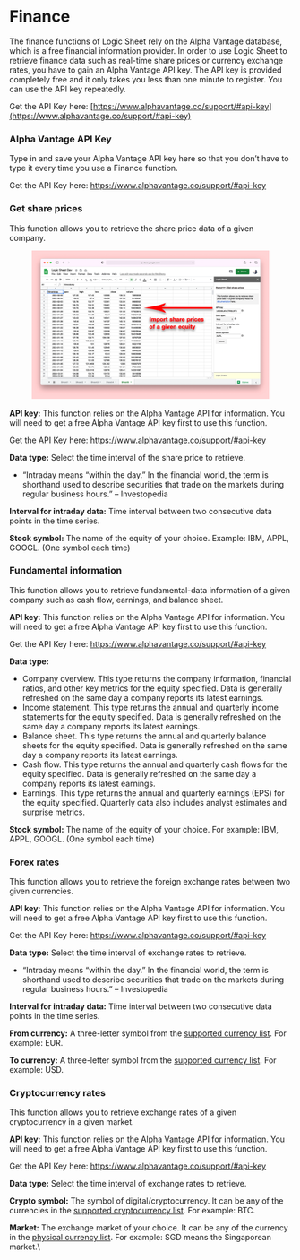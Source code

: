 # Finance

The finance functions of Logic Sheet rely on the Alpha Vantage database, which is a free financial information provider. In order to use Logic Sheet to retrieve finance data such as real-time share prices or currency exchange rates, you have to gain an Alpha Vantage API key. The API key is provided completely free and it only takes you less than one minute to register. You can use the API key repeatedly.

Get the API Key here: [https://www.alphavantage.co/support/#api-key](https://www.alphavantage.co/support/#api-key)

### Alpha Vantage API Key

Type in and save your Alpha Vantage API key here so that you don’t have to type it every time you use a Finance function.

Get the API Key here: https://www.alphavantage.co/support/#api-key

### Get share prices

This function allows you to retrieve the share price data of a given company.

<figure><img src="../.gitbook/assets/image (10).png" alt=""><figcaption></figcaption></figure>

**API key:** This function relies on the Alpha Vantage API for information. You will need to get a free Alpha Vantage API key first to use this function.

Get the API Key here: https://www.alphavantage.co/support/#api-key

**Data type:** Select the time interval of the share price to retrieve.

* “Intraday means “within the day.” In the financial world, the term is shorthand used to describe securities that trade on the markets during regular business hours.” – Investopedia

**Interval for intraday data:** Time interval between two consecutive data points in the time series.

**Stock symbol:** The name of the equity of your choice. Example: IBM, APPL, GOOGL. (One symbol each time)

### Fundamental information

This function allows you to retrieve fundamental-data information of a given company such as cash flow, earnings, and balance sheet.

**API key:** This function relies on the Alpha Vantage API for information. You will need to get a free Alpha Vantage API key first to use this function.

Get the API Key here: https://www.alphavantage.co/support/#api-key

**Data type:**

* Company overview. This type returns the company information, financial ratios, and other key metrics for the equity specified. Data is generally refreshed on the same day a company reports its latest earnings.
* Income statement. This type returns the annual and quarterly income statements for the equity specified. Data is generally refreshed on the same day a company reports its latest earnings.
* Balance sheet. This type returns the annual and quarterly balance sheets for the equity specified. Data is generally refreshed on the same day a company reports its latest earnings.
* Cash flow. This type returns the annual and quarterly cash flows for the equity specified. Data is generally refreshed on the same day a company reports its latest earnings.
* Earnings. This type returns the annual and quarterly earnings (EPS) for the equity specified. Quarterly data also includes analyst estimates and surprise metrics.

**Stock symbol:** The name of the equity of your choice. For example: IBM, APPL, GOOGL. (One symbol each time)

### Forex rates

This function allows you to retrieve the foreign exchange rates between two given currencies.

**API key:** This function relies on the Alpha Vantage API for information. You will need to get a free Alpha Vantage API key first to use this function.

Get the API Key here: https://www.alphavantage.co/support/#api-key

**Data type:** Select the time interval of exchange rates to retrieve.

* “Intraday means “within the day.” In the financial world, the term is shorthand used to describe securities that trade on the markets during regular business hours.” – Investopedia

**Interval for intraday data:** Time interval between two consecutive data points in the time series.

**From currency:** A three-letter symbol from the [supported currency list](https://docs.logicsheet.co/attachment/supported-currencies#supported-physical-currencies). For example: EUR.

**To currency:** A three-letter symbol from the [supported currency list](https://docs.logicsheet.co/attachment/supported-currencies#supported-physical-currencies). For example: USD.

### Cryptocurrency rates

This function allows you to retrieve exchange rates of a given cryptocurrency in a given market.

**API key:** This function relies on the Alpha Vantage API for information. You will need to get a free Alpha Vantage API key first to use this function.

Get the API Key here: https://www.alphavantage.co/support/#api-key

**Data type:** Select the time interval of exchange rates to retrieve.

**Crypto symbol:** The symbol of digital/cryptocurrency. It can be any of the currencies in the [supported cryptocurrency list](https://docs.logicsheet.co/attachment/supported-currencies#supported-cryptocurrencies). For example: BTC.

**Market:** The exchange market of your choice. It can be any of the currency in the [physical currency list](https://docs.logicsheet.co/attachment/supported-currencies#supported-cryptocurrencies). For example: SGD means the Singaporean market.\
